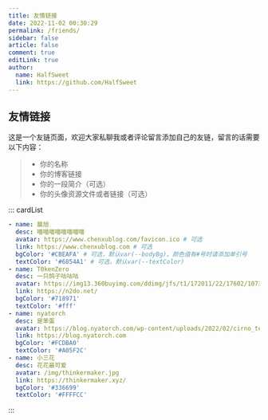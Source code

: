 ```yaml
---
title: 友情链接
date: 2022-11-02 00:30:29
permalink: /friends/
sidebar: false
article: false
comment: true
editLink: true
author: 
  name: HalfSweet
  link: https://github.com/HalfSweet
---
```


## 友情链接
这是一个友链页面，欢迎大家私聊我或者评论留言添加自己的友链，留言的话需要以下内容：
> * 你的名称
> * 你的博客链接
> * 你的一段简介（可选）
> * 你的头像资源文件或者链接（可选）

::: cardList
```yaml
- name: 晨旭
  desc: 喵喵喵喵喵喵喵喵
  avatar: https://www.chenxublog.com/favicon.ico # 可选
  link: https://www.chenxublog.com # 可选
  bgColor: '#CBEAFA' # 可选，默认var(--bodyBg)。颜色值有#号时请添加单引号
  textColor: '#6854A1' # 可选，默认var(--textColor)
- name: T0kenZero
  desc: 一只鸽子咕咕咕
  avatar: https://img13.360buyimg.com/ddimg/jfs/t1/172011/22/17602/107398/61421471Eae8931a3/26d7779ad9c8d727.jpg
  link: https://n2do.net/
  bgColor: '#718971'
  textColor: '#fff'
- name: nyatorch
  desc: 是笨蛋
  avatar: https://blog.nyatorch.com/wp-content/uploads/2022/02/cirno_teaches_c-1.jpg
  link: https://blog.nyatorch.com
  bgColor: '#FCDBA0'
  textColor: '#A05F2C'
- name: 小三花
  desc: 花花最可爱
  avatar: /img/thinkermaker.jpg
  link: https://thinkermaker.xyz/
  bgColor: '#336699'
  textColor: '#FFFFCC'
```
:::